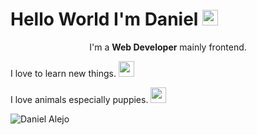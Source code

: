 # Hello World I'm Daniel  <img src="https://media.giphy.com/media/hvRJCLFzcasrR4ia7z/giphy.gif" width="25px"/>

<p align="center">I'm a <strong>Web Developer</strong> mainly frontend.</p>

I love to learn new things. <img src="https://media.giphy.com/media/JZ40cnfnN11KycrvMF/giphy.gif" width="25px"/>

I love animals especially puppies. <img src="https://media.giphy.com/media/lv9hJHsMSLMYRnDgls/giphy.gif" width="25px"/>


<img src="https://github-readme-stats.vercel.app/api?username=daniel-alejober&show_icons=true&theme=radical" alt="Daniel Alejo"/>



